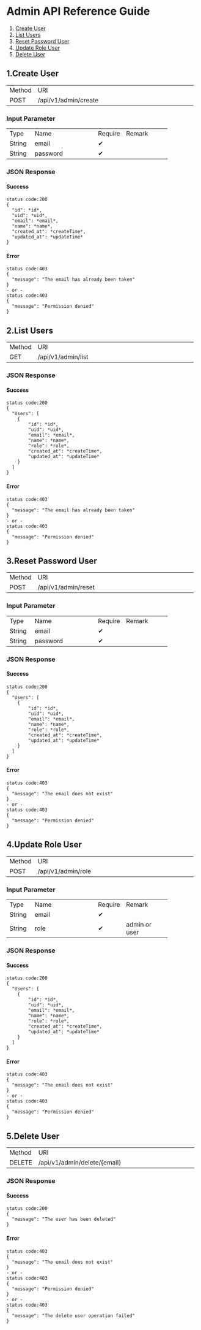 # Admin API Reference Guide

1. [Create User](#CreateUser)
2. [List Users](#ListUsers)
3. [Reset Password User](#ResetPasswordUser)
4. [Update Role User](#UpdateRoleUser)
5. [Delete User](#DeleteUser)

## 1.<a name="CreateUser">Create User</a>

<table>
    <tr>
        <td style="width:50px">Method</td>
        <td style="width:400px">URI</td>
    </tr>
    <tr>
        <td style="width:50px">POST</td>
        <td style="width:400px">/api/v1/admin/create</td>
    </tr>
</table>

### Input Parameter

<table>
    <tr>
        <td style="width:50px">Type</td>
        <td style="width:150px">Name</td>
        <td style="width:50px">Require</td>
        <td style="width:100px">Remark</td>
    </tr>
    <tr>
        <td style="width:50px">String</td>
        <td style="width:150px">email</td>
        <td style="width:50px">✔︎</td>
        <td style="width:100px"></td>
    </tr>
    <tr>
        <td style="width:50px">String</td>
        <td style="width:150px">password</td>
        <td style="width:50px">✔︎</td>
        <td style="width:100px"></td>
    </tr>
</table>

### JSON Response
#### Success
```
status code:200
{
  "id": *id*,
  "uid": *uid*,
  "email": *email*,
  "name": *name*,
  "created_at": *createTime*,
  "updated_at": *updateTime*
}
```

#### Error
```
status code:403
{
  "message": "The email has already been taken"
}
- or -
status code:403
{
  "message": "Permission denied"
}
```

## 2.<a name="ListUsers">List Users</a>
<table>
    <tr>
        <td style="width:50px">Method</td>
        <td style="width:400px">URI</td>
    </tr>
    <tr>
        <td style="width:50px">GET</td>
        <td style="width:400px">/api/v1/admin/list</td>
    </tr>
</table>

### JSON Response
#### Success
```
status code:200
{
  "Users": [
    {
    	"id": *id*,
		"uid": *uid*,
		"email": *email*,
		"name": *name*,
		"role": *role*,
		"created_at": *createTime*,
		"updated_at": *updateTime*
    }
  ]
}
```

#### Error
```
status code:403
{
  "message": "The email has already been taken"
}
- or -
status code:403
{
  "message": "Permission denied"
}
```

## 3.<a name="ResetPasswordUser">Reset Password User</a>
<table>
    <tr>
        <td style="width:50px">Method</td>
        <td style="width:400px">URI</td>
    </tr>
    <tr>
        <td style="width:50px">POST</td>
        <td style="width:400px">/api/v1/admin/reset</td>
    </tr>
</table>

### Input Parameter

<table>
    <tr>
        <td style="width:50px">Type</td>
        <td style="width:150px">Name</td>
        <td style="width:50px">Require</td>
        <td style="width:100px">Remark</td>
    </tr>
    <tr>
        <td style="width:50px">String</td>
        <td style="width:150px">email</td>
        <td style="width:50px">✔︎</td>
        <td style="width:100px"></td>
    </tr>
    <tr>
        <td style="width:50px">String</td>
        <td style="width:150px">password</td>
        <td style="width:50px">✔︎</td>
        <td style="width:100px"></td>
    </tr>
</table>

### JSON Response
#### Success
```
status code:200
{
  "Users": [
    {
    	"id": *id*,
		"uid": *uid*,
		"email": *email*,
		"name": *name*,
		"role": *role*,
		"created_at": *createTime*,
		"updated_at": *updateTime*
    }
  ]
}
```

#### Error
```
status code:403
{
  "message": "The email does not exist"
}
- or -
status code:403
{
  "message": "Permission denied"
}
```

## 4.<a name="UpdateRoleUser">Update Role User</a>
<table>
    <tr>
        <td style="width:50px">Method</td>
        <td style="width:400px">URI</td>
    </tr>
    <tr>
        <td style="width:50px">POST</td>
        <td style="width:400px">/api/v1/admin/role</td>
    </tr>
</table>

### Input Parameter

<table>
    <tr>
        <td style="width:50px">Type</td>
        <td style="width:150px">Name</td>
        <td style="width:50px">Require</td>
        <td style="width:100px">Remark</td>
    </tr>
    <tr>
        <td style="width:50px">String</td>
        <td style="width:150px">email</td>
        <td style="width:50px">✔︎</td>
        <td style="width:100px"></td>
    </tr>
    <tr>
        <td style="width:50px">String</td>
        <td style="width:150px">role</td>
        <td style="width:50px">✔︎</td>
        <td style="width:100px">admin or user</td>
    </tr>
</table>

### JSON Response
#### Success
```
status code:200
{
  "Users": [
    {
    	"id": *id*,
		"uid": *uid*,
		"email": *email*,
		"name": *name*,
		"role": *role*,
		"created_at": *createTime*,
		"updated_at": *updateTime*
    }
  ]
}
```

#### Error
```
status code:403
{
  "message": "The email does not exist"
}
- or -
status code:403
{
  "message": "Permission denied"
}
```

## 5.<a name="DeleteUser">Delete User</a>
<table>
    <tr>
        <td style="width:50px">Method</td>
        <td style="width:400px">URI</td>
    </tr>
    <tr>
        <td style="width:50px">DELETE</td>
        <td style="width:400px">/api/v1/admin/delete/{email}</td>
    </tr>
</table>

### JSON Response
#### Success
```
status code:200
{
  "message": "The user has been deleted"
}
```

#### Error
```
status code:403
{
  "message": "The email does not exist"
}
- or -
status code:403
{
  "message": "Permission denied"
}
- or -
status code:403
{
  "message": "The delete user operation failed"
}
```

